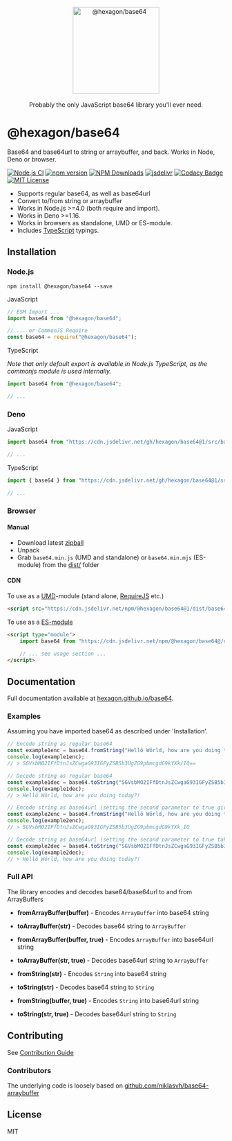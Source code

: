 <p align="center">
  <img src="https://cdn.jsdelivr.net/gh/hexagon/base64@main/base64.png" alt="@hexagon/base64" width="200" height="200"><br>
  <br>Probably the only JavaScript base64 library you'll ever need.<br>
</p>

# @hexagon/base64

Base64 and base64url to string or arraybuffer, and back. Works in Node, Deno or browser.

[![Node.js CI](https://github.com/Hexagon/base64/actions/workflows/node.js.yml/badge.svg)](https://github.com/Hexagon/base64/actions/workflows/node.js.yml) 
[![npm version](https://badge.fury.io/js/@hexagon%2Fbase64.svg)](https://badge.fury.io/js/@hexagon%2Fbase64) [![NPM Downloads](https://img.shields.io/npm/dm/@hexagon/base64.svg)](https://www.npmjs.org/package/@hexagon/base64) [![jsdelivr](https://data.jsdelivr.com/v1/package/npm/@hexagon/base64/badge?style=rounded)](https://www.jsdelivr.com/package/npm/@hexagon/base64) [![Codacy Badge](https://app.codacy.com/project/badge/Grade/4978bdbf495941c087ecb32b120f28ff)](https://www.codacy.com/gh/Hexagon/base64/dashboard?utm_source=github.com&amp;utm_medium=referral&amp;utm_content=Hexagon/base64&amp;utm_campaign=Badge_Grade)
[![MIT License](https://img.shields.io/badge/license-MIT-blue.svg)](https://github.com/Hexagon/base64/blob/master/LICENSE) 

*   Supports regular base64, as well as base64url
*   Convert to/from string or arraybuffer
*   Works in Node.js >=4.0 (both require and import).
*   Works in Deno >=1.16.
*   Works in browsers as standalone, UMD or ES-module.
*   Includes [TypeScript](https://www.typescriptlang.org/) typings.

## Installation

### Node.js

```npm install @hexagon/base64 --save```

JavaScript

```javascript
// ESM Import ...
import base64 from "@hexagon/base64";

// ... or CommonJS Require
const base64 = require("@hexagon/base64");
```

TypeScript

*Note that only default export is available in Node.js TypeScript, as the commonjs module is used internally.*

```typescript
import base64 from "@hexagon/base64";

// ...
```

### Deno

JavaScript

```javascript
import base64 from "https://cdn.jsdelivr.net/gh/hexagon/base64@1/src/base64.js";

// ...
```

TypeScript

```typescript
import { base64 } from "https://cdn.jsdelivr.net/gh/hexagon/base64@1/src/base64.js";

// ...
```

### Browser 

#### Manual

*   Download latest [zipball](https://github.com/Hexagon/base64/archive/refs/heads/master.zip)
*   Unpack
*   Grab ```base64.min.js``` (UMD and standalone) or ```base64.min.mjs``` (ES-module) from the [dist/](/dist) folder

#### CDN

To use as a [UMD](https://github.com/umdjs/umd)-module (stand alone, [RequireJS](https://requirejs.org/) etc.)

```html
<script src="https://cdn.jsdelivr.net/npm/@hexagon/base64@1/dist/base64.min.js"></script>
```

To use as a [ES-module](https://developer.mozilla.org/en-US/docs/Web/JavaScript/Guide/Modules)

```html
<script type="module">
	import base64 from "https://cdn.jsdelivr.net/npm/@hexagon/base64@/dist/base64.min.mjs";

	// ... see usage section ...
</script>
```
## Documentation

Full documentation available at [hexagon.github.io/base64](https://hexagon.github.io/base64/).

### Examples

Assuming you have imported base64 as described under 'Installation'.

```javascript
// Encode string as regular base64
const example1enc = base64.fromString("Hellö Wörld, how are you doing today?!");
console.log(example1enc);
// > SGVsbMO2IFfDtnJsZCwgaG93IGFyZSB5b3UgZG9pbmcgdG9kYXk/IQ==

// Decode string as regular base64
const example1dec = base64.toString("SGVsbMO2IFfDtnJsZCwgaG93IGFyZSB5b3UgZG9pbmcgdG9kYXk/IQ==");
console.log(example1dec);
// > Hellö Wörld, how are you doing today?!

// Encode string as base64url (setting the second parameter to true gives base64url)
const example2enc = base64.fromString("Hellö Wörld, how are you doing today?!", true);
console.log(example2enc);
// > SGVsbMO2IFfDtnJsZCwgaG93IGFyZSB5b3UgZG9pbmcgdG9kYXk_IQ

// Decode string as base64url (setting the second parameter to true takes base64url)
const example2dec = base64.toString("SGVsbMO2IFfDtnJsZCwgaG93IGFyZSB5b3UgZG9pbmcgdG9kYXk_IQ", true);
console.log(example2dec);
// > Hellö Wörld, how are you doing today?!
```

### Full API

The library encodes and decodes base64/base64url to and from ArrayBuffers

 - __fromArrayBuffer(buffer)__ - Encodes `ArrayBuffer` into base64 string
 - __toArrayBuffer(str)__ - Decodes base64 string to `ArrayBuffer`

 - __fromArrayBuffer(buffer, true)__ - Encodes `ArrayBuffer` into base64url string
 - __toArrayBuffer(str, true)__ - Decodes base64url string to `ArrayBuffer`

 - __fromString(str)__ - Encodes `String` into base64 string
 - __toString(str)__ - Decodes base64 string to `String`

 - __fromString(buffer, true)__ - Encodes `String` into base64url string
 - __toString(str, true)__ - Decodes base64url string to `String`

## Contributing

See [Contribution Guide](/CONTRIBUTING.md)

### Contributors

The underlying code is loosely based on [github.com/niklasvh/base64-arraybuffer](https://github.com/niklasvh/base64-arraybuffer)

## License

MIT
